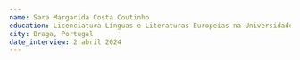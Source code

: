```yaml
---
name: Sara Margarida Costa Coutinho
education: Licenciatura Línguas e Literaturas Europeias na Universidade do Minho
city: Braga, Portugal
date_interview: 2 abril 2024
---
```

